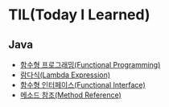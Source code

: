 # TIL(Today I Learned)



## Java

- [함수형 프로그래밍(Functional Programming)](./java/functional_programming.md)
- [람다식(Lambda Expression)](./java/lambda_expression.md)
- [함수형 인터페이스(Functional Interface)](./java/functional_interface.md)
- [메소드 참조(Method Reference)](./java/method_reference.md)

